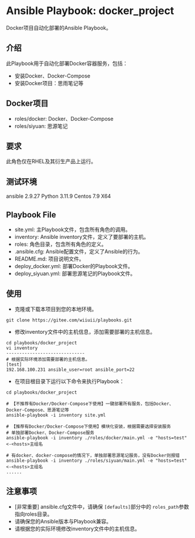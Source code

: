 # Ansible Playbook: docker_project

Docker项目自动化部署的Ansible Playbook。

## 介绍

此Playbook用于自动化部署Docker容器服务，包括：

- 安装Docker、Docker-Compose
- 安装Docker项目：思雨笔记等

## Docker项目

- roles/docker: Docker、Docker-Compose
- roles/siyuan: 思源笔记

## 要求

此角色仅在RHEL及其衍生产品上运行。

## 测试环境

ansible 2.9.27
Python 3.11.9
Centos 7.9 X64

## Playbook File

- site.yml: 主Playbook文件，包含所有角色的调用。
- inventory: Ansible inventory文件，定义了要部署的主机。
- roles: 角色目录，包含所有角色的定义。
- .ansible.cfg: Ansible配置文件，定义了Ansible的行为。
- README.md: 项目说明文件。
- deploy_docker.yml: 部署Docker的Playbook文件。
- deploy_siyuan.yml: 部署思源笔记的Playbook文件。

## 使用

- 克隆或下载本项目到您的本地环境。

```shell
git clone https://gitee.com/wiiuii/playbooks.git
```

- 修改inventory文件中的主机信息，添加需要部署的主机信息。

```shell
cd playbooks/docker_project
vi inventory
------------------------------
# 根据实际环境添加需要部署的主机信息。
[test]
192.168.100.231 ansible_user=root ansible_port=22
```

- 在项目根目录下运行以下命令来执行Playbook：

```shell
cd playbooks/docker_project

# 【不推荐有Docker/Docker-Compose下使用】一键部署所有服务，包括Docker、Docker-Compose、思源笔记等
ansible-playbook -i inventory site.yml

# 【推荐有Docker/Docker-Compose下使用】模块化安装，根据需要选择安装服务
# 单独部署Docker、Docker-Compose服务
ansible-playbook -i inventory ./roles/docker/main.yml -e "hosts=test" <-<hosts>主组名

# 有docker、docker-compose的情况下，单独部署思源笔记服务，没有Docker则报错
ansible-playbook -i inventory ./roles/siyuan/main.yml -e "hosts=test" <-<hosts>主组名
......
```

## 注意事项

- [非常重要] ansible.cfg文件中，请确保 `[defaults]`部分中的 `roles_path`参数指向roles目录。
- 请确保您的Ansible版本与Playbook兼容。
- 请根据您的实际环境修改inventory文件中的主机信息。
